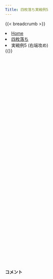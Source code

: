 ```yaml
---
Title: 四枚落ち実戦例5
---
```

{{< breadcrumb >}}
  <li class="breadcrumb-item"><a href="/shogi-beginners/">Home</a></li>
  <li class="breadcrumb-item"><a href="/shogi-beginners/4mai/">四枚落ち</a></li>
  <li class="breadcrumb-item active" aria-current="page">実戦例5 (右端攻め)</li>
{{</ breadcrumb >}}
<div class="row pt-3">
  <div class="col-lg-1"></div>
  <div class="col-sm" tabindex="-1">
    <script id="example-kif" type="text/plain">
手合割：四枚落ち
下手：下手
上手：上手
手数----指手---------消費時間--
*<ruby>右端<rt>みぎはし</rt></ruby><ruby>攻<rt>せ</rt></ruby>めの<ruby>勝<rt>か</rt></ruby>ち<ruby>方<rt>かた</rt></ruby>をおぼえましょう。
*<div class="text-center"><img class="img-fluid pt-3 w-50" src="/shogi-beginners/img/cat26.webp"></div>
   1 ２二銀(31)
   2 ７六歩(77)
   3 ３二金(41)
   4 ２六歩(27)
   5 ６二銀(71)
   6 ２五歩(26)
   7 ４二玉(51)
   8 １六歩(17)
   9 ５四歩(53)
  10 ２四歩(25)
  11 同　歩(23)
  12 同　飛(28)
  13 ５三銀(62)
  14 ２八飛(24)
  15 ２三歩打
  16 ３八銀(39)
  17 ４四歩(43)
  18 １五歩(16)
  19 ３四歩(33)
  20 ２七銀(38)
  21 ４三玉(42)
  22 ３六銀(27)
  23 ３三桂(21)
*<ruby>桂馬<rt>けいま</rt></ruby>で<ruby>棒銀<rt>ぼうぎん</rt></ruby>を<ruby>防<rt>ふせ</rt></ruby>いできた<ruby>場合<rt>ばあい</rt></ruby>を<ruby>考<rt>かんが</rt></ruby>えてみましょう。
  24 １六香(19)
*<ruby>端<rt>はし</rt></ruby>の<ruby>守<rt>まも</rt></ruby>り<ruby>駒<rt>こま</rt></ruby>が<ruby>足<rt>た</rt></ruby>りなくなったのを<ruby>見<rt>み</rt></ruby>て、<ruby>香車<rt>きょうしゃ</rt></ruby>で<ruby>端<rt>はし</rt></ruby>を<ruby>攻<rt>せ</rt></ruby>めます。
  25 ７二金(61)
  26 １八飛(28)
*これで<ruby>端<rt>はし</rt></ruby>が<ruby>受<rt>う</rt></ruby>かりません。
  27 ７四歩(73)
  28 １四歩(15)
  29 同　歩(13)
  30 同　香(16)
  31 ３一銀(22)
  32 １二香成(14)
  33 ４二銀(31)
*<ruby>問題<rt>もんだい</rt></ruby>: <ruby>次<rt>つぎ</rt></ruby>の<ruby>手<rt>て</rt></ruby>を<ruby>考<rt>かんが</rt></ruby>えてみましょう。
*<div><img class="img-fluid" src="/shogi-beginners/img/cat2.webp"></div>
  34 １三飛成(18)
*<ruby>次<rt>つぎ</rt></ruby>に☗<ruby>２二<rt>にーにー</rt></ruby><ruby>成香<rt>なりきょう</rt></ruby>をねらって<ruby>優勢<rt>ゆうせい</rt></ruby>です。
  35 ７三桂(81)
  36 ２二成香(12)
  37 同　金(32)
  38 同　龍(13)
  39 ７五歩(74)
  40 同　歩(76)
  41 ６五桂(73)
  42 ６八銀(79)
  43 ５五歩(54)
*このような<ruby>攻<rt>せ</rt></ruby>めをしっかり<ruby>受<rt>う</rt></ruby>けきることが<ruby>大切<rt>たいせつ</rt></ruby>です。
  44 ６六歩(67)
  45 ５七桂成(65)
  46 同　銀(68)
  47 ５六香打
*<ruby>問題<rt>もんだい</rt></ruby>: <ruby>次<rt>つぎ</rt></ruby>の<ruby>手<rt>て</rt></ruby>を<ruby>考<rt>かんが</rt></ruby>えてみましょう。
*<div><img class="img-fluid" src="/shogi-beginners/img/cat2.webp"></div>
  48 ５八歩打
*これで<ruby>上手<rt>うわて</rt></ruby>の<ruby>攻<rt>せ</rt></ruby>めは<ruby>切<rt>き</rt></ruby>れています。
  49 ５七香成(56)
  50 同　歩(58)
  51 ４五桂(33)
*<ruby>問題<rt>もんだい</rt></ruby>: <ruby>次<rt>つぎ</rt></ruby>の<ruby>手<rt>て</rt></ruby>を<ruby>考<rt>かんが</rt></ruby>えてみましょう。
*<div><img class="img-fluid" src="/shogi-beginners/img/cat2.webp"></div>
  52 ４八玉(59)
*<ruby>玉<rt>ぎょく</rt></ruby>を<ruby>広<rt>ひろ</rt></ruby>いほうに<ruby>逃<rt>に</rt></ruby>がす☗<ruby>４八<rt>よんはち</rt></ruby><ruby>玉<rt>ぎょく</rt></ruby>がわかりやすいです。
  53 ５六歩(55)
  54 同　歩(57)
  55 ６四歩(63)
*<ruby>問題<rt>もんだい</rt></ruby>: <ruby>次<rt>つぎ</rt></ruby>の<ruby>手<rt>て</rt></ruby>を<ruby>考<rt>かんが</rt></ruby>えてみましょう。
*<div><img class="img-fluid" src="/shogi-beginners/img/cat2.webp"></div>
  56 ３三金打
*いろいろな<ruby>攻<rt>せ</rt></ruby>めがありますが、これがわかりやすいです。
  57 同　銀(42)
  58 ５五桂打
*<ruby>王<rt>おう</rt></ruby>の<ruby>逃<rt>に</rt></ruby>げ<ruby>道<rt>みち</rt></ruby>をなくす<ruby>気持<rt>きも</rt></ruby>ちのいい<ruby>手<rt>て</rt></ruby>です。
  59 ５四玉(43)
  60 ７二龍(22)
  61 ６二金打
  62 ７四龍(72)
  63 ５七桂成(45)
  64 同　玉(48)
  65 ４五歩(44)
  66 ４六桂打
  67 ４四玉(54)
  68 ４三金打
  69 投了
*<a href="/shogi-beginners/4mai/example6/">
*<ruby>次<rt>つぎ</rt></ruby>の<ruby>棋譜<rt>きふ</rt></ruby>を<ruby>見<rt>み</rt></ruby>よう！
*<div class="text-center"><img class="img-fluid pt-3 w-50" src="/shogi-beginners/img/cat1.webp"></div></a>
まで68手で下手の勝ち
    </script>
    <svg id="example" class="board" xmlns="http://www.w3.org/2000/svg" viewBox="0,0,400,540"></svg>
  </div>
  <div class="col-sm">
    <h4 class="pt-3">コメント</h4>
    <div id="comment"></div>
  </div>
  <div class="col-lg-1"></div>
</div>
